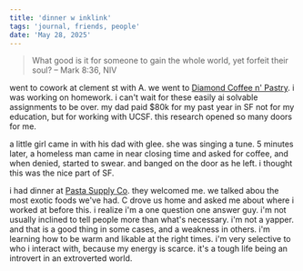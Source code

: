 ```yaml
---
title: 'dinner w inklink'
tags: 'journal, friends, people'
date: 'May 28, 2025'
---
```


> What good is it for someone to gain the whole world, yet forfeit their soul?
> – Mark 8:36, NIV

went to cowork at clement st with A. we went to [Diamond Coffee n' Pastry](https://maps.app.goo.gl/dWxRaZQS6y74pC9k8). i was working on homework. i can't wait for these easily ai solvable assignments to be over. my dad paid $80k for my past year in SF not for my education, but for working with UCSF. this research opened so many doors for me.

a little girl came in with his dad with glee. she was singing a tune. 5 minutes later, a homeless man came in near closing time and asked for coffee, and when denied, started to swear. and banged on the door as he left. i thought this was the nice part of SF.

i had dinner at [Pasta Supply Co](https://maps.app.goo.gl/4xxFTrMgFHtpu8eg9). they welcomed me. we talked abou the most exotic foods we've had. C drove us home and asked me about where i worked at before this. i realize i'm a one question one answer guy. i'm not usually inclined to tell people more than what's necessary. i'm not a yapper. and that is a good thing in some cases, and a weakness in others. i'm learning how to be warm and likable at the right times. i'm very selective to who i interact with, because my energy is scarce. it's a tough life being an introvert in an extroverted world.
